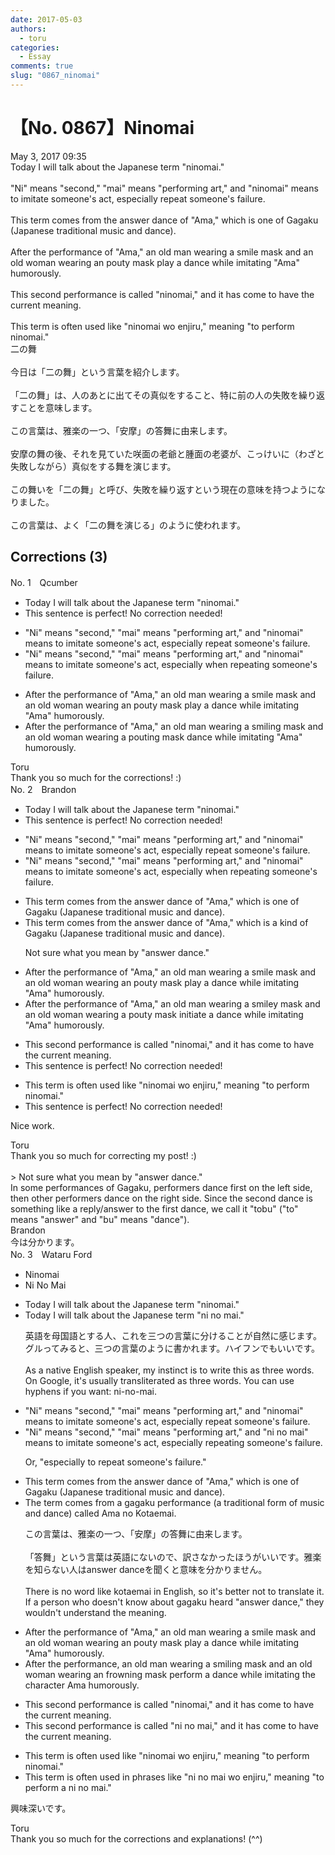 ```yaml
---
date: 2017-05-03
authors:
  - toru
categories:
  - Essay
comments: true
slug: "0867_ninomai"
---
```


# 【No. 0867】Ninomai
<div class="date">May 3, 2017 09:35</div>
<div id="post"><div id="body_show_ori">
Today I will talk about the Japanese term "ninomai."<br/><br/>"Ni" means "second," "mai" means "performing art," and "ninomai" means to imitate someone's act, especially repeat someone's failure.<br/><br/>This term comes from the answer dance of "Ama," which is one of Gagaku (Japanese traditional music and dance).<br/><br/>After the performance of "Ama," an old man wearing a smile mask and an old woman wearing an pouty mask play a dance while imitating "Ama" humorously.<br/><br/>This second performance is called "ninomai," and it has come to have the current meaning.<br/><br/>This term is often used like "ninomai wo enjiru," meaning "to perform ninomai."
</div></div>

<!-- more -->

<div id="post_ja"><div id="body_show_mo">
二の舞<br/><br/>今日は「二の舞」という言葉を紹介します。<br/><br/>「二の舞」は、人のあとに出てその真似をすること、特に前の人の失敗を繰り返すことを意味します。<br/><br/>この言葉は、雅楽の一つ、「安摩」の答舞に由来します。<br/><br/>安摩の舞の後、それを見ていた咲面の老爺と腫面の老婆が、こっけいに（わざと失敗しながら）真似をする舞を演じます。<br/><br/>この舞いを「二の舞」と呼び、失敗を繰り返すという現在の意味を持つようになりました。<br/><br/>この言葉は、よく「二の舞を演じる」のように使われます。
</div></div>

## Corrections (3)
<div id="block"><div class="first_name"> No. 1　<span class="just_name">Qcumber</span></div><div id="block2">
<ul class="correction_field">
<li class="incorrect">Today I will talk about the Japanese term "ninomai."</li>
<li class="corrected perfect">This sentence is perfect! No correction needed!</li>
</ul>
<ul class="correction_field">
<li class="incorrect">"Ni" means "second," "mai" means "performing art," and "ninomai" means to imitate someone's act, especially repeat someone's failure.</li>
<li class="corrected correct">
"Ni" means "second," "mai" means "performing art," and "ninomai" means to imitate someone's act, especially when repeating someone's failure.
</li>
</ul>
<ul class="correction_field">
<li class="incorrect">After the performance of "Ama," an old man wearing a smile mask and an old woman wearing an pouty mask play a dance while imitating "Ama" humorously.</li>
<li class="corrected correct">
After the performance of "Ama," an old man wearing a smiling mask and an old woman wearing a pouting mask dance while imitating "Ama" humorously.
</li>
</ul>
</div><div class="name"><span class="just_name">Toru</span><br>
Thank you so much for the corrections! :)
</div>
</div>
<div id="block"><div class="first_name"> No. 2　<span class="just_name">Brandon</span></div><div id="block2">
<ul class="correction_field">
<li class="incorrect">Today I will talk about the Japanese term "ninomai."</li>
<li class="corrected perfect">This sentence is perfect! No correction needed!</li>
</ul>
<ul class="correction_field">
<li class="incorrect">"Ni" means "second," "mai" means "performing art," and "ninomai" means to imitate someone's act, especially repeat someone's failure.</li>
<li class="corrected correct">
"Ni" means "second," "mai" means "performing art," and "ninomai" means to imitate someone's act, especially <span class="f_red">when repeating</span> someone's failure.
</li>
</ul>
<ul class="correction_field">
<li class="incorrect">This term comes from the answer dance of "Ama," which is one of Gagaku (Japanese traditional music and dance).</li>
<li class="corrected correct">
This term comes from the <span class="f_gray">answer</span> dance of "Ama," which is <span class="f_red">a kind of</span> Gagaku (Japanese traditional music and dance).
<p class="correction_comment">Not sure what you mean by "answer dance."</p>
</li>
</ul>
<ul class="correction_field">
<li class="incorrect">After the performance of "Ama," an old man wearing a smile mask and an old woman wearing an pouty mask play a dance while imitating "Ama" humorously.</li>
<li class="corrected correct">
After the performance of "Ama," an old man wearing a <span class="f_red">smiley</span> mask and an old woman wearing <span class="f_red">a</span> pouty mask <span class="f_red">initiate</span> a dance while imitating "Ama" humorously.
</li>
</ul>
<ul class="correction_field">
<li class="incorrect">This second performance is called "ninomai," and it has come to have the current meaning.</li>
<li class="corrected perfect">This sentence is perfect! No correction needed!</li>
</ul>
<ul class="correction_field">
<li class="incorrect">This term is often used like "ninomai wo enjiru," meaning "to perform ninomai."</li>
<li class="corrected perfect">This sentence is perfect! No correction needed!</li>
</ul>
<p class="comment_small">
 Nice work.
</p>

</div><div class="name"><span class="just_name">Toru</span><br>
Thank you so much for correcting my post! :)<br/><br/>&gt; Not sure what you mean by "answer dance."<br/>In some performances of Gagaku, performers dance first on the left side, then other performers dance on the right side. Since the second dance is something like a reply/answer to the first dance, we call it "tobu" ("to" means "answer" and "bu" means "dance").
</div>
<div class="name"><span class="just_name">Brandon</span><br>
今は分かります。
</div>
</div>
<div id="block"><div class="first_name"> No. 3　<span class="just_name">Wataru Ford</span></div><div id="block2">
<ul class="correction_field">
<li class="incorrect">Ninomai</li>
<li class="corrected correct">
<span class="f_blue">Ni No Mai</span>
</li>
</ul>
<ul class="correction_field">
<li class="incorrect">Today I will talk about the Japanese term "ninomai."</li>
<li class="corrected correct">
Today I will talk about the Japanese term "<span class="f_blue">ni no mai</span>."
<p class="correction_comment">英語を母国語とする人、これを三つの言葉に分けることが自然に感じます。グルってみると、三つの言葉のように書かれます。ハイフンでもいいです。<br/><br/>As a native English speaker, my instinct is to write this as three words. On Google, it's usually transliterated as three words. You can use hyphens if you want: ni-no-mai.</p>
</li>
</ul>
<ul class="correction_field">
<li class="incorrect">"Ni" means "second," "mai" means "performing art," and "ninomai" means to imitate someone's act, especially repeat someone's failure.</li>
<li class="corrected correct">
"Ni" means "second," "mai" means "performing art," and "<span class="f_blue">ni no mai</span>" means to imitate someone's act, especially repeat<span class="f_red">ing</span> someone's failure.
<p class="correction_comment">Or, "especially to repeat someone's failure."</p>
</li>
</ul>
<ul class="correction_field">
<li class="incorrect">This term comes from the answer dance of "Ama," which is one of Gagaku (Japanese traditional music and dance).</li>
<li class="corrected correct">
<span class="f_red">The term comes from a gagaku performance (a traditional form of music and dance) called Ama no Kotaemai.</span>
<p class="correction_comment">この言葉は、雅楽の一つ、「安摩」の答舞に由来します。<br/><br/>「答舞」という言葉は英語にないので、訳さなかったほうがいいです。雅楽を知らない人はanswer danceを聞くと意味を分かりません。<br/><br/>There is no word like kotaemai in English, so it's better not to translate it. If a person who doesn't know about gagaku heard "answer dance," they wouldn't understand the meaning.</p>
</li>
</ul>
<ul class="correction_field">
<li class="incorrect">After the performance of "Ama," an old man wearing a smile mask and an old woman wearing an pouty mask play a dance while imitating "Ama" humorously.</li>
<li class="corrected correct">
After the performance<span class="f_red">, an</span> old man wearing a <span class="f_red">smiling</span> mask and an old woman wearing an <span class="f_red">frowning</span> mask perform a dance while imitating <span class="f_red">the character</span> Ama humorously.
</li>
</ul>
<ul class="correction_field">
<li class="incorrect">This second performance is called "ninomai," and it has come to have the current meaning.</li>
<li class="corrected correct">
This second performance is called "<span class="f_blue">ni no mai</span>," and it has come to have the current meaning.
</li>
</ul>
<ul class="correction_field">
<li class="incorrect">This term is often used like "ninomai wo enjiru," meaning "to perform ninomai."</li>
<li class="corrected correct">
This term is often used <span class="f_blue">in phrases</span> like "<span class="f_blue">ni no mai</span> wo enjiru," meaning "to perform <span class="f_red">a</span> <span class="f_blue">ni no mai</span>."
</li>
</ul>
<p class="comment_small">
 興味深いです。
</p>

</div><div class="name"><span class="just_name">Toru</span><br>
Thank you so much for the corrections and explanations! (^^)
</div>
</div>
